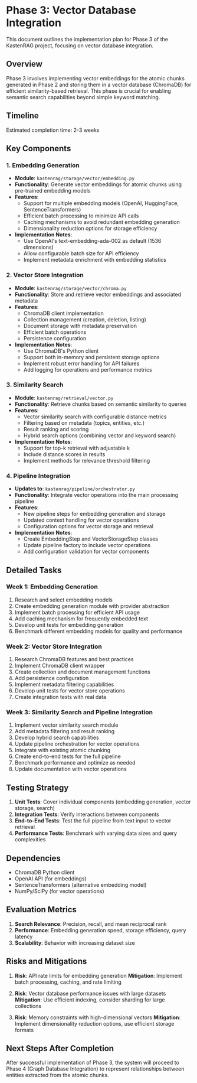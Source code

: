 # Phase 3: Vector Database Integration

This document outlines the implementation plan for Phase 3 of the KastenRAG project, focusing on vector database integration.

## Overview

Phase 3 involves implementing vector embeddings for the atomic chunks generated in Phase 2 and storing them in a vector database (ChromaDB) for efficient similarity-based retrieval. This phase is crucial for enabling semantic search capabilities beyond simple keyword matching.

## Timeline

Estimated completion time: 2-3 weeks

## Key Components

### 1. Embedding Generation

- **Module**: `kastenrag/storage/vector/embedding.py`
- **Functionality**: Generate vector embeddings for atomic chunks using pre-trained embedding models
- **Features**:
  - Support for multiple embedding models (OpenAI, HuggingFace, SentenceTransformers)
  - Efficient batch processing to minimize API calls
  - Caching mechanisms to avoid redundant embedding generation
  - Dimensionality reduction options for storage efficiency
- **Implementation Notes**:
  - Use OpenAI's text-embedding-ada-002 as default (1536 dimensions)
  - Allow configurable batch size for API efficiency
  - Implement metadata enrichment with embedding statistics

### 2. Vector Store Integration

- **Module**: `kastenrag/storage/vector/chroma.py`
- **Functionality**: Store and retrieve vector embeddings and associated metadata
- **Features**:
  - ChromaDB client implementation
  - Collection management (creation, deletion, listing)
  - Document storage with metadata preservation
  - Efficient batch operations
  - Persistence configuration
- **Implementation Notes**:
  - Use ChromaDB's Python client
  - Support both in-memory and persistent storage options
  - Implement robust error handling for API failures
  - Add logging for operations and performance metrics

### 3. Similarity Search

- **Module**: `kastenrag/retrieval/vector.py`
- **Functionality**: Retrieve chunks based on semantic similarity to queries
- **Features**:
  - Vector similarity search with configurable distance metrics
  - Filtering based on metadata (topics, entities, etc.)
  - Result ranking and scoring
  - Hybrid search options (combining vector and keyword search)
- **Implementation Notes**:
  - Support for top-k retrieval with adjustable k
  - Include distance scores in results
  - Implement methods for relevance threshold filtering

### 4. Pipeline Integration

- **Updates to**: `kastenrag/pipeline/orchestrator.py`
- **Functionality**: Integrate vector operations into the main processing pipeline
- **Features**:
  - New pipeline steps for embedding generation and storage
  - Updated context handling for vector operations
  - Configuration options for vector storage and retrieval
- **Implementation Notes**:
  - Create EmbeddingStep and VectorStorageStep classes
  - Update pipeline factory to include vector operations
  - Add configuration validation for vector components

## Detailed Tasks

### Week 1: Embedding Generation

1. Research and select embedding models
2. Create embedding generation module with provider abstraction
3. Implement batch processing for efficient API usage
4. Add caching mechanism for frequently embedded text
5. Develop unit tests for embedding generation
6. Benchmark different embedding models for quality and performance

### Week 2: Vector Store Integration

1. Research ChromaDB features and best practices
2. Implement ChromaDB client wrapper
3. Create collection and document management functions
4. Add persistence configuration
5. Implement metadata filtering capabilities
6. Develop unit tests for vector store operations
7. Create integration tests with real data

### Week 3: Similarity Search and Pipeline Integration

1. Implement vector similarity search module
2. Add metadata filtering and result ranking
3. Develop hybrid search capabilities
4. Update pipeline orchestration for vector operations
5. Integrate with existing atomic chunking
6. Create end-to-end tests for the full pipeline
7. Benchmark performance and optimize as needed
8. Update documentation with vector operations

## Testing Strategy

1. **Unit Tests**: Cover individual components (embedding generation, vector storage, search)
2. **Integration Tests**: Verify interactions between components
3. **End-to-End Tests**: Test the full pipeline from text input to vector retrieval
4. **Performance Tests**: Benchmark with varying data sizes and query complexities

## Dependencies

- ChromaDB Python client
- OpenAI API (for embeddings)
- SentenceTransformers (alternative embedding model)
- NumPy/SciPy (for vector operations)

## Evaluation Metrics

1. **Search Relevance**: Precision, recall, and mean reciprocal rank
2. **Performance**: Embedding generation speed, storage efficiency, query latency
3. **Scalability**: Behavior with increasing dataset size

## Risks and Mitigations

1. **Risk**: API rate limits for embedding generation
   **Mitigation**: Implement batch processing, caching, and rate limiting

2. **Risk**: Vector database performance issues with large datasets
   **Mitigation**: Use efficient indexing, consider sharding for large collections

3. **Risk**: Memory constraints with high-dimensional vectors
   **Mitigation**: Implement dimensionality reduction options, use efficient storage formats

## Next Steps After Completion

After successful implementation of Phase 3, the system will proceed to Phase 4 (Graph Database Integration) to represent relationships between entities extracted from the atomic chunks.
